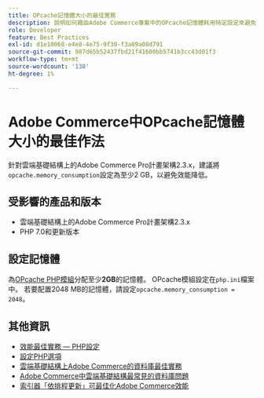 ```yaml
---
title: OPcache記憶體大小的最佳實務
description: 說明如何藉由Adobe Commerce專案中的OPcache記憶體耗用特定設定來避免效能降低。
role: Developer
feature: Best Practices
exl-id: d1e10068-e4e8-4e75-9f30-f3a89a08d791
source-git-commit: 987d65b52437fbd21f41600bb5741b3cc43d01f3
workflow-type: tm+mt
source-wordcount: '138'
ht-degree: 1%

---
```


# Adobe Commerce中OPcache記憶體大小的最佳作法

針對雲端基礎結構上的Adobe Commerce Pro計畫架構2.3.x，建議將`opcache.memory_consumption`設定為至少2 GB，以避免效能降低。

## 受影響的產品和版本

* 雲端基礎結構上的Adobe Commerce Pro計畫架構2.3.x
* PHP 7.0和更新版本

## 設定記憶體

為[OPcache PHP模組](https://www.php.net/manual/en/book.opcache.php)分配至少&#x200B;**2GB**&#x200B;的記憶體。 OPcache模組設定在`php.ini`檔案中。 若要配置2048 MB的記憶體，請設定`opcache.memory_consumption = 2048`。

## 其他資訊

* [效能最佳實務 — PHP設定](../../../performance/software.md#php-settings)
* [設定PHP選項](https://experienceleague.adobe.com/en/docs/commerce-cloud-service/start/overview)
* [雲端基礎結構上Adobe Commerce的資料庫最佳實務](database-on-cloud.md)
* [Adobe Commerce中雲端基礎結構最常見的資料庫問題](../maintenance/resolve-database-performance-issues.md)
* [索引器「依排程更新」可最佳化Adobe Commerce效能](../maintenance/indexer-configuration.md)
